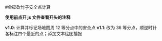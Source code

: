 #金碟砍竹子安全点计算

**使用前点开 js 文件查看开头的注释**

**v1.0**: 计算并标记场地圆周 12 等分点中的安全点
**v1.1**: 改为 36 等分点，顺逆时针各标注四个最近的点；添加文本绘图播报
